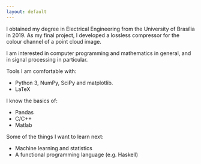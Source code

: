```yaml
---
layout: default
---
```


I obtained my degree in Electrical Engineering from the University of Brasília
in 2019. As my final project, I developed a lossless compressor for the colour channel of a point cloud image.

I am interested in computer programming and mathematics in general, and in signal processing in particular.

Tools I am comfortable with:
 - Python 3, NumPy, SciPy and matplotlib.
 - LaTeX

I know the basics of:
 - Pandas
 - C/C++
 - Matlab

Some of the things I want to learn next:
 - Machine learning and statistics
 - A functional programming language (e.g. Haskell)
